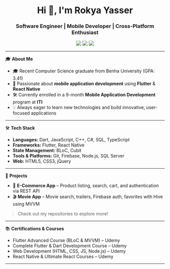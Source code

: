<h1 align="center">Hi 👋, I'm Rokya Yasser</h1>
<h3 align="center">Software Engineer | Mobile Developer | Cross-Platform Enthusiast</h3>

<p align="center">
  <a href="mailto:rokyayasser@gmail.com"><img src="https://img.shields.io/badge/email-rokyayasser@gmail.com-red?style=flat-square&logo=gmail"></a>
  <a href="https://linkedin.com/in/rokya-yasser"><img src="https://img.shields.io/badge/LinkedIn-RokyaYasser-blue?style=flat-square&logo=linkedin"></a>
  <a href="https://github.com/rokyayasser"><img src="https://img.shields.io/github/followers/rokyayasser?label=Follow&style=social"></a>
</p>

---

🎓 **About Me**

- 🎓 Recent Computer Science graduate from Benha University (GPA: 3.41)
- 📱 Passionate about **mobile application development** using **Flutter** & **React Native**
- 🛠️ Currently enrolled in a 9-month **Mobile Application Development** program at **ITI**
- 💡 Always eager to learn new technologies and build innovative, user-focused applications

---

🛠️ **Tech Stack**

- **Languages:** Dart, JavaScript, C++, C#, SQL, TypeScript  
- **Frameworks:** Flutter, React Native  
- **State Management:** BLoC, Cubit  
- **Tools & Platforms:** Git, Firebase, Node.js, SQL Server  
- **Web:** HTML5, CSS3, jQuery  

---

📱 **Projects**

- 🛒 **E-Commerce App** – Product listing, search, cart, and authentication via REST API  
- 🎬 **Movie App** – Movie search, trailers, Firebase auth, favorites with Hive using MVVM

> Check out my repositories to explore more!

---

📚 **Certifications & Courses**

- Flutter Advanced Course (BLoC & MVVM) – Udemy  
- Complete Flutter & Dart Development Course – Udemy  
- Web Development (HTML, CSS, JS, Node.js) – Udemy  
- React Native & Ultimate React Courses – Udemy  

---
